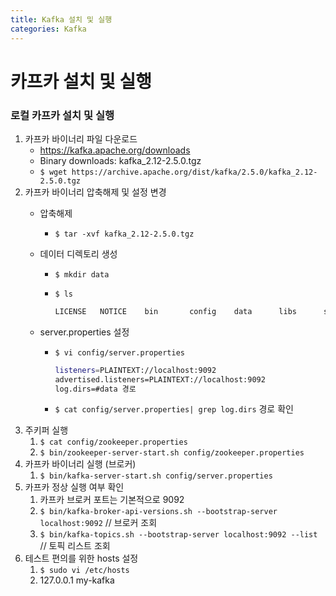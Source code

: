 ```yaml
---
title: Kafka 설치 및 실행
categories: Kafka
---
```



# 카프카 설치 및 실행

### 로컬 카프카 설치 및 실행

1. 카프카 바이너리 파일 다운로드
    - https://kafka.apache.org/downloads
    - Binary downloads: kafka_2.12-2.5.0.tgz
    - `$ wget https://archive.apache.org/dist/kafka/2.5.0/kafka_2.12-2.5.0.tgz`
2. 카프카 바이너리 압축해제 및 설정 변경
    - 압축해제
        - `$ tar -xvf kafka_2.12-2.5.0.tgz`
    - 데이터 디렉토리 생성
        - `$ mkdir data`
        - `$ ls`
            
            ```bash
            LICENSE   NOTICE    bin       config    data      libs      site-docs
            ```
            
    - server.properties 설정
        - `$ vi config/server.properties`
            
            ```bash
            listeners=PLAINTEXT://localhost:9092
            advertised.listeners=PLAINTEXT://localhost:9092
            log.dirs=#data 경로
            ```
            
        - `$ cat config/server.properties| grep log.dirs`  경로 확인
3. 주키퍼 실행
    1. `$ cat config/zookeeper.properties`
    2. `$ bin/zookeeper-server-start.sh config/zookeeper.properties`
4. 카프카 바이너리 실행 (브로커)
    1. `$ bin/kafka-server-start.sh config/server.properties`
5. 카프카 정상 실행 여부 확인
    1. 카프카 브로커 포트는 기본적으로 9092 
    2. `$ bin/kafka-broker-api-versions.sh --bootstrap-server localhost:9092` // 브로커 조회
    3. `$ bin/kafka-topics.sh --bootstrap-server localhost:9092 --list` // 토픽 리스트 조회
6. 테스트 편의를 위한 hosts 설정
    1. `$ sudo vi /etc/hosts`
    2. 127.0.0.1 my-kafka